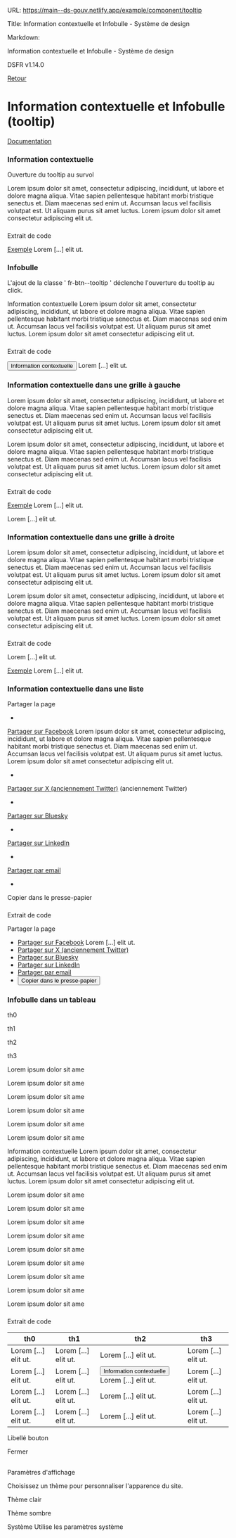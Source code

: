URL:
https://main--ds-gouv.netlify.app/example/component/tooltip

Title:
Information contextuelle et Infobulle - Système de design

Markdown:

Information contextuelle et Infobulle - Système de design


DSFR v1.14.0


[Retour](../)


# Information contextuelle et Infobulle (tooltip)

[Documentation](https://www.systeme-de-design.gouv.fr/elements-d-interface/composants/infobulle)


### Information contextuelle


Ouverture du tooltip au survol


Lorem ipsum dolor sit amet, consectetur adipiscing, incididunt, ut labore et dolore magna aliqua. Vitae sapien pellentesque habitant morbi tristique senectus et. Diam maecenas sed enim ut. Accumsan lacus vel facilisis volutpat est. Ut aliquam purus sit amet luctus. Lorem ipsum dolor sit amet consectetur adipiscing elit ut.


###
Extrait de code


<a aria-describedby="tooltip-3804" id="link-3805" href="#" class="fr-link">Exemple</a>
<span class="fr-tooltip fr-placement" id="tooltip-3804" role="tooltip">Lorem [...] elit ut.</span>


### Infobulle


L'ajout de la classe ' fr-btn--tooltip ' déclenche l'ouverture du tooltip au click.


Information contextuelle
Lorem ipsum dolor sit amet, consectetur adipiscing, incididunt, ut labore et dolore magna aliqua. Vitae sapien pellentesque habitant morbi tristique senectus et. Diam maecenas sed enim ut. Accumsan lacus vel facilisis volutpat est. Ut aliquam purus sit amet luctus. Lorem ipsum dolor sit amet consectetur adipiscing elit ut.


###
Extrait de code


<button aria-describedby="tooltip-3808" type="button" class="fr-btn--tooltip fr-btn">Information contextuelle</button>
<span class="fr-tooltip fr-placement" id="tooltip-3808" role="tooltip">Lorem [...] elit ut.</span>


### Information contextuelle dans une grille à gauche


Lorem ipsum dolor sit amet, consectetur adipiscing, incididunt, ut labore et dolore magna aliqua. Vitae sapien pellentesque habitant morbi tristique senectus et. Diam maecenas sed enim ut. Accumsan lacus vel facilisis volutpat est. Ut aliquam purus sit amet luctus. Lorem ipsum dolor sit amet consectetur adipiscing elit ut.


Lorem ipsum dolor sit amet, consectetur adipiscing, incididunt, ut labore et dolore magna aliqua. Vitae sapien pellentesque habitant morbi tristique senectus et. Diam maecenas sed enim ut. Accumsan lacus vel facilisis volutpat est. Ut aliquam purus sit amet luctus. Lorem ipsum dolor sit amet consectetur adipiscing elit ut.


###
Extrait de code


<div class="fr-grid-row fr-grid-row--gutters">
<div class="fr-col-4 fr-col-sm-2">
<a class="fr-link" href="#" aria-describedby="tooltip-3811">Exemple</a>
<span class="fr-tooltip fr-placement" id="tooltip-3811" role="tooltip">Lorem [...] elit ut.</span>
</div>
<div class="fr-col-8 fr-col-sm-10">
<p>Lorem [...] elit ut.</p>
</div>
</div>


### Information contextuelle dans une grille à droite


Lorem ipsum dolor sit amet, consectetur adipiscing, incididunt, ut labore et dolore magna aliqua. Vitae sapien pellentesque habitant morbi tristique senectus et. Diam maecenas sed enim ut. Accumsan lacus vel facilisis volutpat est. Ut aliquam purus sit amet luctus. Lorem ipsum dolor sit amet consectetur adipiscing elit ut.


Lorem ipsum dolor sit amet, consectetur adipiscing, incididunt, ut labore et dolore magna aliqua. Vitae sapien pellentesque habitant morbi tristique senectus et. Diam maecenas sed enim ut. Accumsan lacus vel facilisis volutpat est. Ut aliquam purus sit amet luctus. Lorem ipsum dolor sit amet consectetur adipiscing elit ut.


###
Extrait de code


<div class="fr-grid-row fr-grid-row--gutters">
<div class="fr-col-8 fr-col-sm-10">
<p>Lorem [...] elit ut.</p>
</div>
<div class="fr-col-4 fr-col-sm-2">
<a class="fr-link" href="#" aria-describedby="tooltip-3814">Exemple</a>
<span class="fr-tooltip fr-placement" id="tooltip-3814" role="tooltip">Lorem [...] elit ut.</span>
</div>
</div>


### Information contextuelle dans une liste


Partager la page

-
[Partager sur Facebook](https://www.facebook.com/sharer.php?u=%5B%C3%80%20MODIFIER%20-%20url%20de%20la%20page%5D)
Lorem ipsum dolor sit amet, consectetur adipiscing, incididunt, ut labore et dolore magna aliqua. Vitae sapien pellentesque habitant morbi tristique senectus et. Diam maecenas sed enim ut. Accumsan lacus vel facilisis volutpat est. Ut aliquam purus sit amet luctus. Lorem ipsum dolor sit amet consectetur adipiscing elit ut.


-

[Partager sur X (anciennement Twitter)](https://twitter.com/intent/tweet?url=%5B%C3%80%20MODIFIER%20-%20url%20de%20la%20page%5D&text=%5B%C3%80%20MODIFIER%20-%20titre%20ou%20texte%20descriptif%20de%20la%20page%5D&via=%5B%C3%80%20MODIFIER%20-%20via%5D&hashtags=%5B%C3%80%20MODIFIER%20-%20hashtags%5D) (anciennement Twitter)


-

[Partager sur Bluesky](https://bsky.app/intent/compose?text=%5B%C3%80%20MODIFIER%20-%20titre%20ou%20texte%20descriptif%20de%20la%20page%5D+%5B%C3%80%20MODIFIER%20-%20url%20de%20la%20page%5D)


-
[Partager sur LinkedIn](https://www.linkedin.com/shareArticle?url=%5B%C3%80%20MODIFIER%20-%20url%20de%20la%20page%5D&title=%5B%C3%80%20MODIFIER%20-%20titre%20ou%20texte%20descriptif%20de%20la%20page%5D)


-
[Partager par email](mailto:?subject=%5B%C3%80%20MODIFIER%20-%20objet%20du%20mail%5D&body=%5B%C3%80%20MODIFIER%20-%20titre%20ou%20texte%20descriptif%20de%20la%20page%5D%20%5B%C3%80%20MODIFIER%20-%20url%20de%20la%20page%5D)


-
Copier dans le presse-papier


###
Extrait de code


<div class="fr-share" id="share-3825">
<p class="fr-share__title">Partager la page</p>
<ul class="fr-btns-group">
<li>
<a onclick="window.open(this.href,'Partager sur Facebook','toolbar=no,location=yes,status=no,menubar=no,scrollbars=yes,resizable=yes,width=600,height=450'); event.preventDefault();" aria-describedby="tooltip-3824" id="share-3826" href="https://www.facebook.com/sharer.php?u=[À MODIFIER - url de la page]" target="_blank" rel="noopener external" class="fr-btn--facebook fr-btn">Partager sur Facebook</a>
<span class="fr-tooltip fr-placement" id="tooltip-3824" role="tooltip">Lorem [...] elit ut.</span>
</li>
<li>
<!-- Les paramètres de la reqûete doivent être URI-encodés (ex: encodeURIComponent() en js) -->
<a onclick="window.open(this.href,'Partager sur X (anciennement Twitter)','toolbar=no,location=yes,status=no,menubar=no,scrollbars=yes,resizable=yes,width=600,height=420'); event.preventDefault();" id="share-3827" href="https://twitter.com/intent/tweet?url=[À MODIFIER - url de la page]&text=[À MODIFIER - titre ou texte descriptif de la page]&via=[À MODIFIER - via]&hashtags=[À MODIFIER - hashtags]" target="_blank" rel="noopener external" class="fr-btn--twitter-x fr-btn">Partager sur X (anciennement Twitter)</a>
</li>
<li>
<!-- Les paramètres de la reqûete doivent être URI-encodés (ex: encodeURIComponent() en js) -->
<a onclick="window.open(this.href,'Partager sur Bluesky','toolbar=no,location=yes,status=no,menubar=no,scrollbars=yes,resizable=yes,width=600,height=430'); event.preventDefault();" id="share-3828" href="https://bsky.app/intent/compose?text=[À MODIFIER - titre ou texte descriptif de la page]+[À MODIFIER - url de la page]" target="_blank" rel="noopener external" class="fr-btn--bluesky fr-btn">Partager sur Bluesky</a>
</li>
<li>
<a onclick="window.open(this.href,'Partager sur LinkedIn','toolbar=no,location=yes,status=no,menubar=no,scrollbars=yes,resizable=yes,width=550,height=550'); event.preventDefault();" id="share-3829" href="https://www.linkedin.com/shareArticle?url=[À MODIFIER - url de la page]&title=[À MODIFIER - titre ou texte descriptif de la page]" target="_blank" rel="noopener external" class="fr-btn--linkedin fr-btn">Partager sur LinkedIn</a>
</li>
<li>
<a id="share-3830" href="mailto:?subject=[À MODIFIER - objet du mail]&body=[À MODIFIER - titre ou texte descriptif de la page] [À MODIFIER - url de la page]" target="_blank" rel="noopener external" class="fr-btn--mail fr-btn">Partager par email</a>
</li>
<li>
<button onclick="navigator.clipboard.writeText(window.location).then(function() {alert('Adresse copiée dans le presse papier.')});" type="button" id="share-3831" class="fr-btn--copy fr-btn">Copier dans le presse-papier</button>
</li>
</ul>
</div>


### Infobulle dans un tableau


th0


th1


th2


th3


Lorem ipsum dolor sit ame


Lorem ipsum dolor sit ame


Lorem ipsum dolor sit ame


Lorem ipsum dolor sit ame


Lorem ipsum dolor sit ame


Lorem ipsum dolor sit ame


Information contextuelle
Lorem ipsum dolor sit amet, consectetur adipiscing, incididunt, ut labore et dolore magna aliqua. Vitae sapien pellentesque habitant morbi tristique senectus et. Diam maecenas sed enim ut. Accumsan lacus vel facilisis volutpat est. Ut aliquam purus sit amet luctus. Lorem ipsum dolor sit amet consectetur adipiscing elit ut.


Lorem ipsum dolor sit ame


Lorem ipsum dolor sit ame


Lorem ipsum dolor sit ame


Lorem ipsum dolor sit ame


Lorem ipsum dolor sit ame


Lorem ipsum dolor sit ame


Lorem ipsum dolor sit ame


Lorem ipsum dolor sit ame


Lorem ipsum dolor sit ame


###
Extrait de code


<div class="fr-table" id="tootltip-table-component">
<div class="fr-table__wrapper">
<div class="fr-table__container">
<div class="fr-table__content">
<table id="tootltip-table">
<thead>
<tr>
<th scope="col">
th0
</th>
<th scope="col">
th1
</th>
<th scope="col">
th2
</th>
<th scope="col">
th3
</th>
</tr>
</thead>
<tbody>
<tr id="tootltip-table-row-key-1" data-row-key="1">
<td>
Lorem [...] elit ut.
</td>
<td>
Lorem [...] elit ut.
</td>
<td>
Lorem [...] elit ut.
</td>
<td>
Lorem [...] elit ut.
</td>
</tr>
<tr id="tootltip-table-row-key-2" data-row-key="2">
<td>
Lorem [...] elit ut.
</td>
<td>
Lorem [...] elit ut.
</td>
<td>
<button aria-describedby="tooltip-3834" type="button" class="fr-btn--tooltip fr-btn">Information contextuelle</button>
<span class="fr-tooltip fr-placement" id="tooltip-3834" role="tooltip">Lorem [...] elit ut.</span>
</td>
<td>
Lorem [...] elit ut.
</td>
</tr>
<tr id="tootltip-table-row-key-3" data-row-key="3">
<td>
Lorem [...] elit ut.
</td>
<td>
Lorem [...] elit ut.
</td>
<td>
Lorem [...] elit ut.
</td>
<td>
Lorem [...] elit ut.
</td>
</tr>
<tr id="tootltip-table-row-key-4" data-row-key="4">
<td>
Lorem [...] elit ut.
</td>
<td>
Lorem [...] elit ut.
</td>
<td>
Lorem [...] elit ut.
</td>
<td>
Lorem [...] elit ut.
</td>
</tr>
</tbody>
</table>
</div>
</div>
</div>
</div>


Libellé bouton


Fermer


##
Paramètres d'affichage


Choisissez un thème pour personnaliser l'apparence du site.


Thème clair


Thème sombre


Système
Utilise les paramètres système
